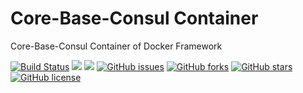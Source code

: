 # Core-Base-Consul Container
Core-Base-Consul Container of Docker Framework

[![Build Status](https://travis-ci.org/dockerframework/core-base-consul.svg?branch=master)](https://travis-ci.org/dockerframework/core-base-consul) [![](https://images.microbadger.com/badges/image/dockerframework/core-base-consul:latest.svg)](https://microbadger.com/images/dockerframework/core-base-consul:latest "Layers") [![](https://images.microbadger.com/badges/version/dockerframework/core-base-consul:latest.svg)](https://microbadger.com/images/dockerframework/core-base-consul:latest "Version") [![GitHub issues](https://img.shields.io/github/issues/dockerframework/core-base-consul.svg)](https://github.com/dockerframework/core-base-consul/issues) [![GitHub forks](https://img.shields.io/github/forks/dockerframework/core-base-consul.svg)](https://github.com/dockerframework/core-base-consul/network) [![GitHub stars](https://img.shields.io/github/stars/dockerframework/core-base-consul.svg)](https://github.com/dockerframework/core-base-consul/stargazers) [![GitHub license](https://img.shields.io/badge/license-MIT-blue.svg)](https://raw.githubusercontent.com/dockerframework/core-base-consul/master/LICENSE)
